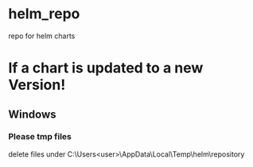 # helm_repo
repo for helm charts

# If a chart is updated to a new Version!
## Windows
### Please tmp files
delete files under C:\Users\<user>\AppData\Local\Temp\helm\repository
